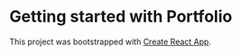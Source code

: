 # Getting started with Portfolio

This project was bootstrapped with [Create React App](https://github.com/facebook/create-react-app).

